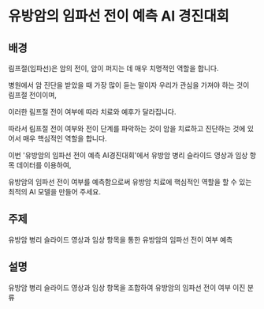 # 유방암의 임파선 전이 예측 AI 경진대회

## 배경


림프절(임파선)은 암의 전이, 암이 퍼지는 데 매우 치명적인 역할을 합니다.

병원에서 암 진단을 받았을 때 가장 많이 듣는 말이자 우리가 관심을 가져야 하는 것이 림프절 전이이며, 

이러한 림프절 전이 여부에 따라 치료와 예후가 달라집니다.

따라서 림프절 전이 여부와 전이 단계를 파악하는 것이 암을 치료하고 진단하는 것에 있어서 매우 핵심적인 역할을 합니다.



이번 '유방암의 임파선 전이 예측 AI경진대회'에서 유방암 병리 슬라이드 영상과 임상 항목 데이터를 이용하여,

유방암의 임파선 전이 여부를 예측함으로써 유방암 치료에 핵심적인 역할을 할 수 있는 최적의 AI 모델을 만들어 주세요.



## 주제


유방암 병리 슬라이드 영상과 임상 항목을 통한 유방암의 임파선 전이 여부 예측



## 설명


유방암 병리 슬라이드 영상과 임상 항목을 조합하여 유방암의 임파선 전이 여부 이진 분류

